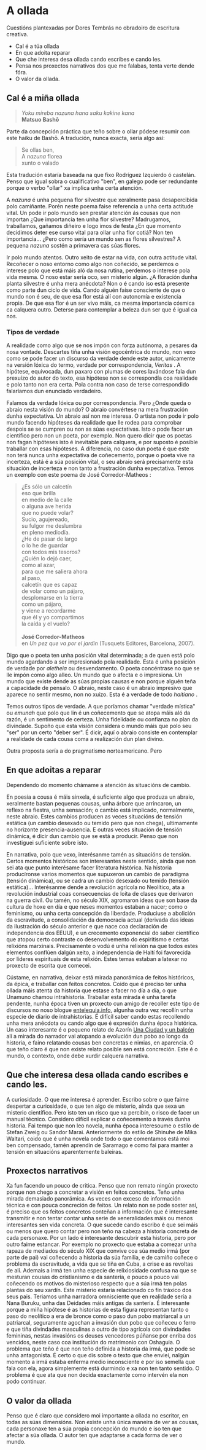# A ollada

Cuestións plantexadas por Dores Tembrás no obradoiro de escritura creativa.

- Cal é a túa ollada
- En que adoita reparar
- Que che interesa desa ollada cando escribes e cando les.
- Pensa nos proxectos narrativos dos que me falabas, tenta verte dende fóra. 
- O valor da ollada.

## Cal é a miña ollada

> *Yoku mireba nazuna hana saku kakine kana*
> \
> **Matsuo Bashō**

Parte da concepción práctica que teño sobre o ollar pódese resumir con este haiku de Bashō. A tradución, nunca exacta, sería algo así: 

> Se ollas ben,\
> A *nazuna* florea\
> xunto o valado

Esta tradución estaría baseada na que fixo Rodríguez Izquierdo ó castelán. Penso que igual sobra o cualificativo "ben", en galego pode ser redundante porque o verbo "ollar" xa implica unha certa atención. 

A *nazuna* é unha pequena flor silvestre que xeralmente pasa desapercibida polo camiñante. Porén neste poema faise referencia a unha certa actitude vital. Un pode ir polo mundo sen prestar atención ás cousas que non importan ¿Que importancia ten unha flor silvestre? Madrugamos, traballamos, gañamos diñeiro e logo imos de festa ¿En que momento decidimos deter ese curso vital para ollar unha flor cotiá? Non ten importancia...  ¿Pero como sería un mundo sen as flores silvestres? A pequena *nazuna* sostén a primavera cas súas flores.

Ir polo mundo atentos. Outro xeito de estar na vida, con outra actitude vital. Recoñecer o noso entorno como algo non coñecido, se perdemos o interese polo que está máis aló da nosa rutina, perdemos o interese pola vida mesma. O noso estar sería oco, sen misterio algún.  ¿A floración dunha planta silvestre é unha mera anécdota? Non o é cando iso está presente como parte dun ciclo de vida. Cando alguén faise consciente de que o mundo non é seu, de que esa flor está alí con autonomía e existencia propia. De que esa flor é un ser vivo máis, ca mesma importancia cósmica ca calquera outro. Deterse para contemplar a beleza dun ser que é igual ca nos.

### Tipos de verdade

A realidade como algo que se nos impón con forza autónoma, a pesares da nosa vontade. Descartes tiña unha visión egocéntrica do mundo, non vexo como se pode facer un discurso da verdade dende este autor, unicamente na versión lóxica do termo, verdade por correspondencia, *Veritas* .  A hipótese, equivocada, dun paxaro con plumas de cores lavándose fala dun prexuízo do autor do texto, esa hipótese non se correspondía coa realidade e polo tanto non era certa. Pola contra non caso de terse correspondido falaríamos dun enunciado verdadeiro. 

Falamos da verdade lóxica ou por correspondencia. Pero ¿Onde queda o abraio nesta visión do mundo? O abraio convértese na mera frustración dunha expectativa. Un abraio así non me interesa. O artista non pode ir polo mundo facendo hipóteses da realidade que lle rodea para comprobar despois se se cumpren ou non as súas expectativas. Isto o pode facer un científico pero non un poeta, por exemplo. Non quero dicir que os poetas non fagan hipóteses isto é inevitable para calquera, e por suposto é posible traballar con esas hipóteses. A diferencia, no caso dun poeta é que este non terá nunca unha expectativa de coñecemento, porque o poeta vive na incerteza, está é a súa posición vital, o seu abraio será precisamente esta situación de incerteza e non tanto a frustración dunha expectativa. Temos un exemplo con este poema de José Corredor-Matheos :

> ¿Es sólo un calcetín\
eso que brilla\
en medio de la calle\
o alguna ave herida\
que no puede volar?\
Sucio, agujereado,\
su fulgor me deslumbra\
en pleno mediodía.\
¿He de pasar de largo\
o lo he de guardar\
con todos mis tesoros?\
¿Quién lo dejó caer,\
como al azar,\
para que me saliera ahora\
al paso,\
calcetín que es capaz\
de volar como un pájaro,\
desplomarse en la tierra\
como un pájaro,\
y viene a recordarme\
que él y yo compartimos\
la caída y el vuelo?\
>\
> **José Corredor-Matheos**\
> en *Un pez que va por el jardín* (Tusquets Editores, Barcelona, 2007).

Digo que o poeta ten unha posición vital determinada; a de quen está polo mundo agardando a ser impresionado pola realidade. Esta é unha posición de verdade por *aletheia* ou desvendamento. O poeta concéntrase no que se lle impón como algo alleo. Un mundo que o afecta e o impresiona. Un mundo que existe dende as súas propias causas e non porque alguén teña a capacidade de pensalo. O abraio, neste caso é un abraio impresivo que aparece no sentir mesmo, non no xuízo. Esta é a verdade de todo *haitiano* .

Temos outros tipos de verdade. A que poríamos chamar "verdade mística" ou *emunah* que polo que lin é un coñecemento que se atopa máis aló da razón, é un sentimento de certeza. Unha fidelidade ou confianza no plan da divindade. Supoño que esta visión considera o mundo máis que polo seu "ser" por un certo "deber ser". É dicir, aquí o abraio consiste en contemplar a realidade de cada cousa coma a realización dun plan divino. 

Outra proposta sería a do pragmatismo norteamericano. Pero

## En que adoitas a reparar

Dependendo do momento chámame a atención ás situacións de cambio. 

En poesía a cousa é máis sinxela, é suficiente algo que produza un abraio, xeralmente bastan pequenas cousas, unha árbore que arrincaron, un reflexo na fiestra, unha sensación; o cambio está implicado, normalmente, neste abraio. Estes cambios producen as veces situacións de tensión estática (un cambio desexado ou temido pero que non chega), ultimamente no horizonte presencia-ausencia. E outras veces situación de tensión dinámica, é dicir dun cambio que se está a producir. Penso que non investiguei suficiente sobre isto.

En narrativa, polo que vexo, interésanme tamén as situacións de tensión. Certos momentos históricos son interesantes neste sentido, aínda que non sei ata que punto interésame facer literatura histórica. Na historia producíronse varios momentos que supuxeron un cambio de paradigma (tensión dinámica), ou se cadra un cambio desexado ou temido (tensión estática)... Interésanme dende a revolución agrícola no Neolítico, ata a revolución industrial coas consecuencias de loita de clases que derivaron na guerra civil. Ou tamén, no século XIX, agromaron ideas que son base da cultura de hoxe en día e que neses momentos estaban a nacer; como o feminismo, ou unha certa concepción da liberdade. Produciuse a abolición da escravitude, a consolidación da democracia actual (derivada das ideas da ilustración do século anterior e que nace coa declaración de independencia dos EEUU), e un crecemento exponencial do saber científico que atopou certo contraste co desenvolvemento do espiritismo e certas relixións marxinais. Precisamente o vodú é unha relixión na que todos estes elementos conflúen dalgún xeito, a independencia de Haití foi favorecida por líderes espirituais de esta relixión. Estes temas estaban a latexar no proxecto de escrita que comecei.

Cústame, en narrativa, deixar está mirada panorámica de feitos históricos, da épica, e traballar con feitos concretos. Coido que é preciso ter unha ollada máis atenta da historia que estase a facer no día a día, o que Unamuno chamou intrahistoria. Traballar esta mirada é unha tarefa pendente, nunha época tiven un proxecto cun amigo de recoller este tipo de discursos no noso blogue [entelequia.info](http://entelequia.info/tag/relato), algunha outra vez recollín unha especie de diario de intrahistorias. É difícil saber cando estas recollendo unha mera anécdota ou cando algo que é expresión dunha época histórica. Un caso interesante é o pequeno relato de Azorín [Una Ciudad y un balcón](http://entelequia.info/intrahistoria-azorin-una-ciudad-balcon/) alí a mirada do narrador vai atopando a evolución dun pobo ao longo da historia, e faino relatando cousas ben concretas e nimias, en aparencia. O que teño claro é que non existe relato posible sen está concreción. Este é o mundo, o contexto, onde debe xurdir calquera narrativa.

## Que che interesa desa ollada cando escribes e cando les.

A curiosidade. O que me interesa é aprender. Escribo sobre o que faime despertar a curiosidade, o que ten algo de misterio, aínda que sexa un misterio científico. Pero isto ten un risco que xa percibín, o risco de facer un manual técnico. Considero difícil explicar o coñecemento a través dunha historia. Fai tempo que non leo novela, nunha época interesoume o estilo de Stefan Zweig ou Sandor Marai. Anteriormente do estilo de Shinuhe de Mika Waltari, coido que é unha novela onde todo o que comentamos está moi ben compensado, tamén aprendín de Saramago e como fai para manter a tensión en situacións aparentemente baleiras. 

## Proxectos narrativos

Xa fun facendo un pouco de critica. Penso que non remato ningún proxecto porque non chego a concretar a visión en feitos concretos. Teño unha mirada demasiado panorámica. As veces con exceso de información técnica e con pouca concreción de feitos. Un relato non se pode soster así, é preciso que os feitos concretos conteñan a información que é interesante transmitir e non tentar contar unha serie de xeneralidades máis ou menos interesantes sen vida concreta. O que sucede cando escribo é que sei máis ou menos que quero contar pero non teño na cabeza a historia concreta de cada personaxe. Por un lado é interesante descubrir esta historia, pero por outro faime estancar. Por exemplo no proxecto que estaba a comezar unha rapaza de mediados do século XIX que convive coa súa medio irmá (por parte de pai) vai coñecendo a historia da súa familia, e de camiño coñece o problema da escravitude, a vida que se tiña en Cuba, a crise e as revoltas de alí. Ademais a irmá ten unha especie de relixiosidade confusa na que se mesturan cousas do cristianismo e da santería, e pouco a pouco vai coñecendo os motivos do misterioso respecto que a súa irmá ten polas plantas do seu xardín. Este misterio estaría relacionado co fin tráxico dos seus pais. Teriamos unha narradora omnisciente que en realidade sería a Nana Buruku, unha das Deidades máis antigas da santería. É interesante porque a miña hipótese é as historias de esta figura representan tanto o paso do neolítico a era de bronce como o paso dun pobo matriarcal a un patriarcal, seguramente agochan a invasión dun pobo que coñeceu o ferro e que tiña divindades masculinas a outro de tipo agrícola con divindades femininas, nestas invasións os deuses vencedores púñanse por enriba dos vencidos, neste caso coa institución do matrimonio con Oshaguia. O problema que teño é que non teño definida a historia da irmá, que pode se unha antagonista. É certo o que dis sobre o texto que che enviei, nalgún momento a irmá estaba enferma medio inconsciente e por iso semella que fala con ela, agora simplemente está durmindo e xa non ten tanto sentido. O problema é que ata que non decida exactamente como intervén ela non podo continuar.

## O valor da ollada

Penso que é claro que considero moi importante a ollada no escritor, en todas as súas dimensións. Non existe unha única maneira de ver as cousas, cada personaxe ten a súa propia concepción do mundo e iso ten que afectar a súa ollada. O autor ten que adaptarse a cada forma de ver o mundo.
